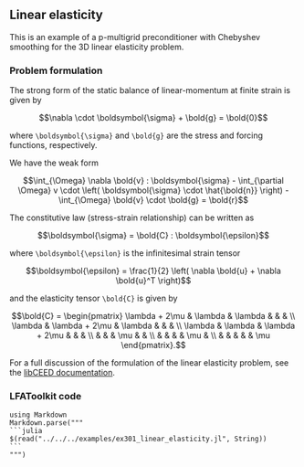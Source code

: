 ## Linear elasticity

This is an example of a p-multigrid preconditioner with Chebyshev smoothing for the 3D linear elasticity problem.

### Problem formulation

The strong form of the static balance of linear-momentum at finite strain is given by

```math
\nabla \cdot \boldsymbol{\sigma} + \bold{g} = \bold{0}
```

where ``\boldsymbol{\sigma}`` and ``\bold{g}`` are the stress and forcing functions, respectively.

We have the weak form

```math
\int_{\Omega} \nabla \bold{v} : \boldsymbol{\sigma} - \int_{\partial \Omega} v \cdot \left( \boldsymbol{\sigma} \cdot \hat{\bold{n}} \right) - \int_{\Omega} \bold{v} \cdot \bold{g} = \bold{r}
```

The constitutive law (stress-strain relationship) can be written as

```math
\boldsymbol{\sigma} = \bold{C} : \boldsymbol{\epsilon}
```

where ``\boldsymbol{\epsilon}`` is the infinitesimal strain tensor

```math
\boldsymbol{\epsilon} = \frac{1}{2} \left( \nabla \bold{u} + \nabla \bold{u}^T \right)
```

and the elasticity tensor ``\bold{C}`` is given by

```math
\bold{C} =
\begin{pmatrix}
   \lambda + 2\mu & \lambda & \lambda & & & \\
   \lambda & \lambda + 2\mu & \lambda & & & \\
   \lambda & \lambda & \lambda + 2\mu & & & \\
   & & & \mu & & \\
   & & & & \mu & \\
   & & & & & \mu
   \end{pmatrix}.
```

For a full discussion of the formulation of the linear elasticity problem, see the [libCEED documentation](https://libceed.readthedocs.io/en/latest/examples/solids/).

### LFAToolkit code

````@eval
using Markdown
Markdown.parse("""
```julia
$(read("../../../examples/ex301_linear_elasticity.jl", String))
```
""")
````
